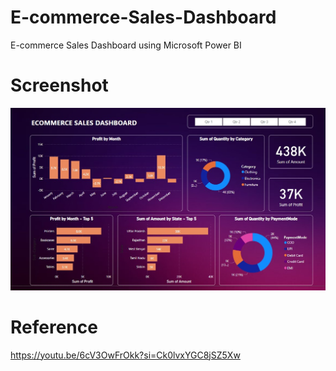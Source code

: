 # E-commerce-Sales-Dashboard
E-commerce Sales Dashboard using Microsoft Power BI

# Screenshot
![Screenshot of the Project](https://github.com/rajdas2001/E-commerce-Sales-Dashboard/blob/main/project_screenshot.jpg)

# Reference
https://youtu.be/6cV3OwFrOkk?si=Ck0lvxYGC8jSZ5Xw
